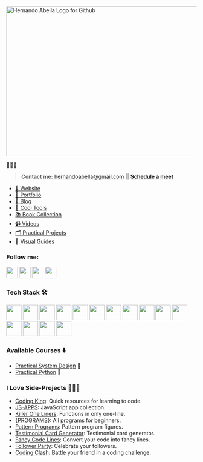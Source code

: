 <img width="1584" height="396" alt="Hernando Abella Logo for Github" src="https://github.com/user-attachments/assets/5d4e00fe-7230-4b6a-b959-068d74f0c1d8" />

👋😊✨
> **Contact me:** hernandoabella@gmail.com || **[Schedule a meet](https://calendly.com/hernandoabella)**
- [🫅 Website](https://www.hernandoabella.com)
- [🧗 Portfolio](https://portfolio-hernandoabella.vercel.app/)
- [📝 Blog](https://medium.com/@hernandoabella)
- [🚀 Cool Tools](https://github.com/hernandoabella/cool-tools)
- [📚 Book Collection](https://github.com/hernandoabella/books)
- [📹 Videos](https://youtube.com/c/hernandoabella)
- [🗂️ Practical Projects](https://github.com/hernandoabella/practical-projects)
- [📙 Visual Guides](https://github.com/hernandoabella/visual-guides)

### Follow me:
  <a href="https://www.x.com/hernandoabella"><img src="https://cdn2.iconfinder.com/data/icons/threads-by-instagram/24/x-logo-twitter-new-brand-contained-64.png" width="30px"/></a>
  <a href="https://www.instagram.com/hernandoabella"><img src="https://cdn2.iconfinder.com/data/icons/social-media-2285/512/1_Instagram_colored_svg_1-64.png" width="30px"/></a>
  <a href="https://www.tiktok.com/@hernandoabella"><img src="https://cdn0.iconfinder.com/data/icons/logos-brands-7/512/TikTok_logo_original0-64.png" width="30px"/></a>
  <a href="https://www.youtube.com/c/hernandoabella"><img src="https://cdn4.iconfinder.com/data/icons/logos-and-brands/512/395_Youtube_logo-64.png" width="30px"/></a>
###  Tech Stack 🛠️
<div>
  <img src="https://cdn.jsdelivr.net/gh/devicons/devicon@latest/icons/html5/html5-original.svg" width="40px"/> 
  <img src="https://cdn.jsdelivr.net/gh/devicons/devicon@latest/icons/css3/css3-original.svg" width="40px"/>
  <img src="https://cdn.jsdelivr.net/gh/devicons/devicon@latest/icons/javascript/javascript-original.svg" width="40px"/> 
  <img src="https://cdn.jsdelivr.net/gh/devicons/devicon@latest/icons/tailwindcss/tailwindcss-original.svg" width="40px"/> 
  <img src="https://cdn.jsdelivr.net/gh/devicons/devicon@latest/icons/bootstrap/bootstrap-original.svg" width="40px"/>
  <img src="https://cdn.jsdelivr.net/gh/devicons/devicon@latest/icons/typescript/typescript-original.svg" width="40px"/> 
  <img src="https://cdn.jsdelivr.net/gh/devicons/devicon@latest/icons/react/react-original.svg" width="40px"/> 
  <img src="https://cdn.jsdelivr.net/gh/devicons/devicon@latest/icons/nextjs/nextjs-original.svg" width="40px"/>
  <img src="https://cdn.jsdelivr.net/gh/devicons/devicon@latest/icons/php/php-original.svg" width="40px"/>
  <img src="https://cdn.jsdelivr.net/gh/devicons/devicon@latest/icons/laravel/laravel-original.svg" width="40px"/> 
  <img src="https://cdn.jsdelivr.net/gh/devicons/devicon@latest/icons/nodejs/nodejs-original.svg" width="40px"/>
  <img src="https://cdn.jsdelivr.net/gh/devicons/devicon@latest/icons/mongodb/mongodb-original.svg" width="40px"/>
  <img src="https://cdn.jsdelivr.net/gh/devicons/devicon@latest/icons/python/python-original.svg" width="40px"/> 
  <img src="https://cdn.jsdelivr.net/gh/devicons/devicon@latest/icons/postgresql/postgresql-original.svg" width="40px"/>
  <img src="https://cdn.jsdelivr.net/gh/devicons/devicon@latest/icons/amazonwebservices/amazonwebservices-original-wordmark.svg" width="40px"/>
</div>

### Available Courses ⬇️
- [Practical System Design](https://www.github.com/hernandoabella/practical-system-design) 👷
- [Practical Python](https://www.github.com/hernandoabella/practical-python) 👷

### I Love Side-Projects 👩🏻‍💻
- [Coding King](https://www.codingking.net): Quick resources for learning to code.
- [JS-APPS](https://github.com/hernandoabella/js-apps): JavaScript app collection.
- [Killer One Liners](https://github.com/hernandoabella/killer-one-liners): Functions in only one-line.
- [{PROGRAMS}](https://github.com/hernandoabella/programs): All programs for beginners.
- [Pattern Programs](https://github.com/hernandoabella/pattern-programs): Pattern program figures.
- [Testimonial Card Generator](https://github.com/hernandoabella/testimonial-card-generator): Testimonial card generator.
- [Fancy Code Lines](https://fancy-code-lines.vercel.app/): Convert your code into fancy lines.
- [Follower Party](https://github.com/hernandoabella/follower-party): Celebrate your followers.
- [Coding Clash](https://github.com/hernandoabella/coding-clash): Battle your friend in a coding challenge.
